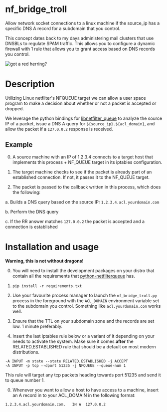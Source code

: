 # nf_bridge_troll
Allow network socket connections to a linux machine if the source_ip has a specific DNS A record for a subdomain that you control. 

This concept dates back to my days administering mail clusters that use DNSBLs to regulate SPAM traffic. This allows you to configure a dynamic firewall with 1 rule that allows you to grant access based on DNS records you control.

![got a red herring?](http://vignette3.wikia.nocookie.net/monkeyisland/images/f/f3/Troll.png)

# Description
Utilizing Linux netfilter's NFQUEUE target we can allow a user space program to make a decision about whether or not a packet is accepted or dropped. 

We leverage the python bindings for [libnetfilter_queue](https://home.regit.org/netfilter-en/using-nfqueue-and-libnetfilter_queue/) to analyze the source IP of a packet, issue a DNS A query for `${source_ip}.${acl_domain}`, and allow the packet if a `127.0.0.2` response is received.

## Example

0. A source machine with an IP of 1.2.3.4 connects to a target host that implements this process + NF_QUEUE target in its iptables configuration.

0. The target machine checks to see if the packet is already part of an established connection. If not, it passes it to the NF_QUEUE target.

0. The packet is passed to the callback written in this process, which does the following:

  a. Builds a DNS query based on the source IP: `1.2.3.4.acl.yourdomain.com`

  b. Perform the DNS query

  c. If the RR answer matches `127.0.0.2` the packet is accepted and a connection is established

# Installation and usage
**Warning, this is not without dragons!**

0. You will need to install the development packages on your distro that contain all the requirements that [python-netfilterqueue](https://github.com/kti/python-netfilterqueue) has.

0. `pip install -r requirements.txt`

0. Use your favourite process manager to launch the `nf_bridge_troll.py` process in the foreground with the `ACL_DOMAIN` environment variable set to the subdomain you control. Something like `acl.yourdomain.com` works well.

0. Ensure that the TTL on your subdomain zone and the records are set low. 1 minute preferably.

0. Insert the last iptables rule below or a variant of it depending on your needs to activate the system. Make sure it comes **after** the RELATED,ESTABLISHED rule that should be a default on most modern distributions.

  ```
  -A INPUT -m state --state RELATED,ESTABLISHED -j ACCEPT
  -A INPUT -p tcp --dport 51235 -j NFQUEUE --queue-num 1
  ```

  This rule will target any tcp packets heading towards port 51235 and send it to queue number 1.

0. Whenever you want to allow a host to have access to a machine, insert an A record in to your ACL_DOMAIN in the following format:

  ```
  1.2.3.4.acl.yourdomain.com.   IN A  127.0.0.2
  ```
